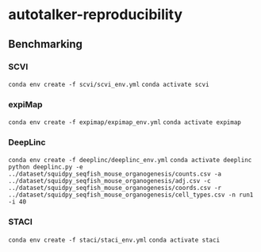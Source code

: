 # autotalker-reproducibility

## Benchmarking

### SCVI
```conda env create -f scvi/scvi_env.yml```
```conda activate scvi```

### expiMap
```conda env create -f expimap/expimap_env.yml```
```conda activate expimap```

### DeepLinc
```conda env create -f deeplinc/deeplinc_env.yml```
```conda activate deeplinc```
```python deeplinc.py -e ../dataset/squidpy_seqfish_mouse_organogenesis/counts.csv -a ../dataset/squidpy_seqfish_mouse_organogenesis/adj.csv -c ../dataset/squidpy_seqfish_mouse_organogenesis/coords.csv -r ../dataset/squidpy_seqfish_mouse_organogenesis/cell_types.csv -n run1 -i 40```

### STACI
```conda env create -f staci/staci_env.yml```
```conda activate staci```
